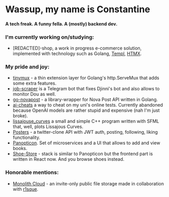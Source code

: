 # Wassup, my name is Constantine

#### A tech freak. A funny fella. A (mostly) backend dev.

### I'm currently working on/studying:
- [REDACTED]-shop, a work in progress e-commerce solution, implemented with technology such as Golang, [Templ](https://github.com/a-h/templ), [HTMX](https://htmx.org/).

### My pride and joy:
- [tinymux](https://github.com/sirkostya009/tinymux) - a thin extension layer for Golang's http.ServeMux that adds some extra features.
- [job-scraper](https://github.com/sirkostya009/job-scraper-bot) is a Telegram bot that fixes Djinni's bot and also allows to monitor Dou as well.
- [go-novapost](https://pkg.go.dev/github.com/sirkostya009/go-novapost) - a library-wrapper for Nova Post API written in Golang.
- [ai-cheats](https://github.com/sirkostya009/ai-cheats) a way to cheat on my uni's online tests. Currently abandoned because OpenAI models are rather stupid and expensive (nah I'm just broke).
- [lissajouse_curves](https://github.com/sirkostya009/lissajous_curves_sfml) a small and simple C++ program written with SFML that, well, plots Lissajous Curves.
- [Posters](https://github.com/sirkostya009/spring-project) - a twitter-clone API with JWT auth, posting, following, liking functionality.
- [Panopticon](https://github.com/sirkostya009/the-panopticon). Set of microservices and a UI that allows to add and view books.
- [Shoe-Store](https://github.com/sirkostya009/shoe-store) - stack is similar to Panopticon but the frontend part is written in React now. And you browse shoes instead.

### Honorable mentions:
- [Monolith Cloud](https://github.com/r1sque/monolith-cloud) - an invite-only public file storage made in collaboration with [r1sque](https://github.com/r1sque).
